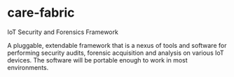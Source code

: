 # care-fabric
IoT Security and Forensics Framework

A pluggable, extendable framework that is a nexus of tools and software for performing security audits, forensic acquisition and analysis on various IoT devices. The software will be portable enough to work in most environments. 
